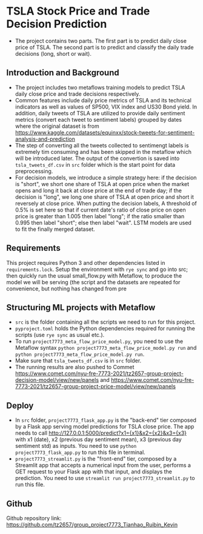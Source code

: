 # TSLA Stock Price and Trade Decision Prediction
* The project contains two parts. The first part is to predict daily close price of TSLA. The second part is to predict and classify the daily trade decisions (long, short or wait).


## Introduction and Background
* The project includes two metaflows training models to predict TSLA daily close price and trade decisions respectively.
* Common features include daily price metrics of TSLA and its technical indicators as well as values of SP500, VIX index and US30 Bond yield. In addition, daily tweets of TSLA are utilized to provide daily sentiment metrics (convert each tweet to sentiment labels) grouped by dates where the original dataset is from https://www.kaggle.com/datasets/equinxx/stock-tweets-for-sentiment-analysis-and-prediction
* The step of converting all the tweets collected to sentimengt labels is extremely tim consuming and has been skipped in the metaflow which will be introduced later. The output of the convertion is saved into `tsla_tweets_df.csv` in `src` folder which is the start point for data preprocessing.    
* For decision models, we introduce a simple strategy here: if the decision is "short", we short one share of TSLA at open price when the market opens and long it back at close price at the end of trade day; if the decision is "long", we long one share of TSLA at open price and short it reversely at close price. When putting the decision labels, A threshold of 0.5% is set here so that if current date's ratio of close price on open price is greater than 1.005 then label "long"; if the ratio smaller than 0.995 then label "short"; else then label "wait". LSTM models are used to fit the finally merged dataset.

## Requirements
This project requires Python 3 and other dependencies listed in `requirements.lock`. Setup the environment with `rye sync` and go into src; then quickly run the usual small_flow.py with Metaflow, to produce the model we will be serving (the script and the datasets are repeated for convenience, but nothing has changed from pre

## Structuring ML projects with Metaflow
* `src` is the folder containing all the scripts we need to run for this project.
* `pyproject.toml` holds the Python dependencies required for running the scripts (use `rye sync` as usual etc.).
* To run `project7773_meta_flow_price_model.py`, you need to use the Metaflow syntax `python project7773_meta_flow_price_model.py run` and `python project7773_meta_flow_price_model.py run`.
* Make sure that `tsla_tweets_df.csv` is in `src` folder.
* The running results are also pushed to Commet https://www.comet.com/nyu-fre-7773-2021/tz2657-group-project-decision-model/view/new/panels and https://www.comet.com/nyu-fre-7773-2021/tz2657-group-project-price-model/view/new/panels

## Deploy
* In `src` folder, `project7773_flask_app.py` is the "back-end" tier composed by a Flask app serving model predictions for TSLA close price. The app needs to call http://127.0.0.1:5000/predict?x1={x1}&x2={x2}&x3={x3} with x1 (date), x2 (previous day sentiment mean), x3 (previous day sentiment std) as inputs. You need to use  `python project7773_flask_app.py` to run this file in terminal.
* `project7773_streamlit.py` is the "front-end" tier, composed by a Streamlit app that accepts a numerical input from the user, performs a GET request to your Flask app with that input, and displays the prediction. You need to use `streamlit run project7773_streamlit.py` to run this file.

## Github
Github repository link: https://github.com/tz2657/group_project7773_Tianhao_Ruibin_Kevin